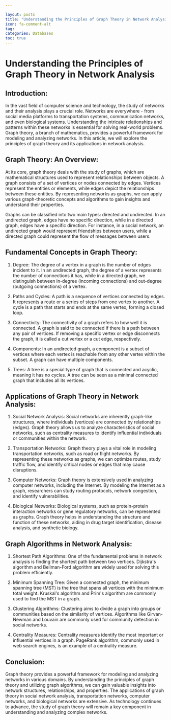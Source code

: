 ```yaml
---

layout: posts
title: "Understanding the Principles of Graph Theory in Network Analysis"
icon: fa-comment-alt
tag:      
categories: Databases
toc: true
---
```




# Understanding the Principles of Graph Theory in Network Analysis

## Introduction:
In the vast field of computer science and technology, the study of networks and their analysis plays a crucial role. Networks are everywhere - from social media platforms to transportation systems, communication networks, and even biological systems. Understanding the intricate relationships and patterns within these networks is essential for solving real-world problems. Graph theory, a branch of mathematics, provides a powerful framework for modeling and analyzing networks. In this article, we will explore the principles of graph theory and its applications in network analysis.

## Graph Theory: An Overview:
At its core, graph theory deals with the study of graphs, which are mathematical structures used to represent relationships between objects. A graph consists of a set of vertices or nodes connected by edges. Vertices represent the entities or elements, while edges depict the relationships between these entities. By representing networks as graphs, we can apply various graph-theoretic concepts and algorithms to gain insights and understand their properties.

Graphs can be classified into two main types: directed and undirected. In an undirected graph, edges have no specific direction, while in a directed graph, edges have a specific direction. For instance, in a social network, an undirected graph would represent friendships between users, while a directed graph could represent the flow of messages between users.

## Fundamental Concepts in Graph Theory:
1. Degree: The degree of a vertex in a graph is the number of edges incident to it. In an undirected graph, the degree of a vertex represents the number of connections it has, while in a directed graph, we distinguish between in-degree (incoming connections) and out-degree (outgoing connections) of a vertex.

2. Paths and Cycles: A path is a sequence of vertices connected by edges. It represents a route or a series of steps from one vertex to another. A cycle is a path that starts and ends at the same vertex, forming a closed loop.

3. Connectivity: The connectivity of a graph refers to how well it is connected. A graph is said to be connected if there is a path between any pair of vertices. If removing a specific vertex or edge disconnects the graph, it is called a cut vertex or a cut edge, respectively.

4. Components: In an undirected graph, a component is a subset of vertices where each vertex is reachable from any other vertex within the subset. A graph can have multiple components.

5. Trees: A tree is a special type of graph that is connected and acyclic, meaning it has no cycles. A tree can be seen as a minimal connected graph that includes all its vertices.

## Applications of Graph Theory in Network Analysis:
1. Social Network Analysis: Social networks are inherently graph-like structures, where individuals (vertices) are connected by relationships (edges). Graph theory allows us to analyze characteristics of social networks, such as centrality measures to identify influential individuals or communities within the network.

2. Transportation Networks: Graph theory plays a vital role in modeling transportation networks, such as road or flight networks. By representing these networks as graphs, we can optimize routes, study traffic flow, and identify critical nodes or edges that may cause disruptions.

3. Computer Networks: Graph theory is extensively used in analyzing computer networks, including the Internet. By modeling the Internet as a graph, researchers can study routing protocols, network congestion, and identify vulnerabilities.

4. Biological Networks: Biological systems, such as protein-protein interaction networks or gene regulatory networks, can be represented as graphs. Graph theory helps in understanding the structure and function of these networks, aiding in drug target identification, disease analysis, and synthetic biology.

## Graph Algorithms in Network Analysis:
1. Shortest Path Algorithms: One of the fundamental problems in network analysis is finding the shortest path between two vertices. Dijkstra's algorithm and Bellman-Ford algorithm are widely used for solving this problem efficiently.

2. Minimum Spanning Tree: Given a connected graph, the minimum spanning tree (MST) is the tree that spans all vertices with the minimum total weight. Kruskal's algorithm and Prim's algorithm are commonly used to find the MST in a graph.

3. Clustering Algorithms: Clustering aims to divide a graph into groups or communities based on the similarity of vertices. Algorithms like Girvan-Newman and Louvain are commonly used for community detection in social networks.

4. Centrality Measures: Centrality measures identify the most important or influential vertices in a graph. PageRank algorithm, commonly used in web search engines, is an example of a centrality measure.

## Conclusion:
Graph theory provides a powerful framework for modeling and analyzing networks in various domains. By understanding the principles of graph theory and utilizing graph algorithms, we can gain valuable insights into network structures, relationships, and properties. The applications of graph theory in social network analysis, transportation networks, computer networks, and biological networks are extensive. As technology continues to advance, the study of graph theory will remain a key component in understanding and analyzing complex networks.